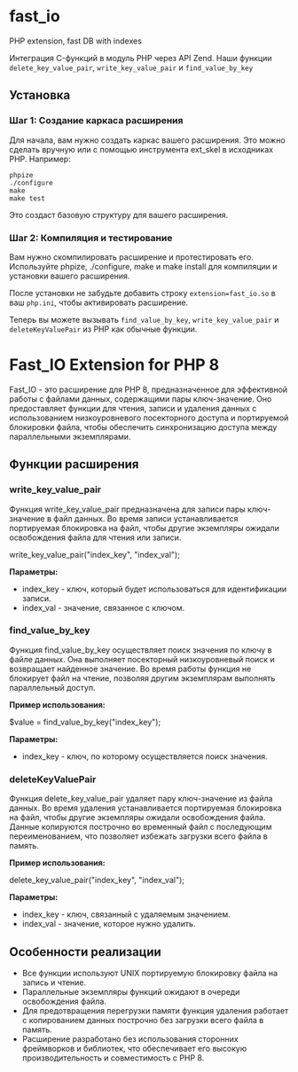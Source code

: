 # fast_io
PHP extension, fast DB with indexes

Интеграция C-функций в модуль PHP через API Zend. 
Наши функции `delete_key_value_pair`, `write_key_value_pair` и `find_value_by_key`

## Установка

### Шаг 1: Создание каркаса расширения

Для начала, вам нужно создать каркас вашего расширения. Это можно сделать вручную или с помощью инструмента ext_skel в исходниках PHP. Например:
```
phpize
./configure
make
make test
```

Это создаст базовую структуру для вашего расширения.


### Шаг 2: Компиляция и тестирование

Вам нужно скомпилировать расширение и протестировать его. Используйте phpize, ./configure, make и make install для компиляции и установки вашего расширения. 

После установки не забудьте добавить строку `extension=fast_io.so` в ваш `php.ini`, чтобы активировать расширение.

Теперь вы можете вызывать `find_value_by_key`, `write_key_value_pair` и `deleteKeyValuePair` из PHP как обычные функции.


# Fast_IO Extension for PHP 8

Fast_IO - это расширение для PHP 8, предназначенное для эффективной работы с файлами данных, содержащими пары ключ-значение. Оно предоставляет функции для чтения, записи и удаления данных с использованием низкоуровневого посекторного доступа и портируемой блокировки файла, чтобы обеспечить синхронизацию доступа между параллельными экземплярами.

## Функции расширения

### write_key_value_pair

Функция write_key_value_pair предназначена для записи пары ключ-значение в файл данных. Во время записи устанавливается портируемая блокировка на файл, чтобы другие экземпляры ожидали освобождения файла для чтения или записи.

write_key_value_pair("index_key", "index_val");

**Параметры:**

- index_key - ключ, который будет использоваться для идентификации записи.
- index_val - значение, связанное с ключом.

### find_value_by_key

Функция find_value_by_key осуществляет поиск значения по ключу в файле данных. Она выполняет посекторный низкоуровневый поиск и возвращает найденное значение. Во время работы функция не блокирует файл на чтение, позволяя другим экземплярам выполнять параллельный доступ.

**Пример использования:**

$value = find_value_by_key("index_key");


**Параметры:**

- index_key - ключ, по которому осуществляется поиск значения.

### deleteKeyValuePair

Функция delete_key_value_pair удаляет пару ключ-значение из файла данных. Во время удаления устанавливается портируемая блокировка на файл, чтобы другие экземпляры ожидали освобождения файла. Данные копируются построчно во временный файл с последующим переименованием, что позволяет избежать загрузки всего файла в память.

**Пример использования:**

delete_key_value_pair("index_key", "index_val");


**Параметры:**

- index_key - ключ, связанный с удаляемым значением.
- index_val - значение, которое нужно удалить.

## Особенности реализации

- Все функции используют UNIX портируемую блокировку файла на запись и чтение.
- Параллельные экземпляры функций ожидают в очереди освобождения файла.
- Для предотвращения перегрузки памяти функция удаления работает с копированием данных построчно без загрузки всего файла в память.
- Расширение разработано без использования сторонних фреймворков и библиотек, что обеспечивает его высокую производительность и совместимость с PHP 8.
